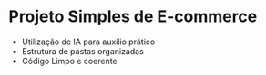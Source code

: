 # Projeto Simples de E-commerce

- Utilização de IA para auxilio prático 
- Estrutura de pastas organizadas 
- Código Limpo e coerente